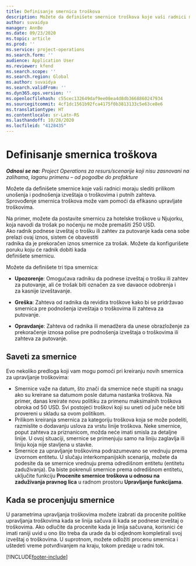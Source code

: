 ```yaml
---
title: Definisanje smernica troškova
description: Možete da definišete smernice troškova koje vaši radnici moraju slediti prilikom unošenja i podnošenja izveštaja o troškovima i putnih zahteva.
author: suvaidya
manager: AnnBe
ms.date: 09/23/2020
ms.topic: article
ms.prod: ''
ms.service: project-operations
ms.search.form: ''
audience: Application User
ms.reviewer: kfend
ms.search.scope: ''
ms.search.region: Global
ms.author: suvaidya
ms.search.validFrom: ''
ms.dyn365.ops.version: ''
ms.openlocfilehash: c55cec132649daf9ee08ea4d8db3668860247934
ms.sourcegitcommit: 4cf1dc1561b92fca4175f0b3813133c5e63ce8e6
ms.translationtype: HT
ms.contentlocale: sr-Latn-RS
ms.lasthandoff: 10/28/2020
ms.locfileid: "4128435"
---
```

# <a name="define-expense-policies"></a>Definisanje smernica troškova

_**Odnosi se na:** Project Operations za resurs/scenarije koji nisu zasnovani na zalihama, laganu primenu – od pogodbe do profakture_

Možete da definišete smernice koje vaši radnici moraju slediti prilikom unošenja i podnošenja izveštaja o troškovima i putnih zahteva.         
Sprovođenje smernica troškova može vam pomoći da efikasno upravljate troškovima.         

Na primer, možete da postavite smernicu za hotelske troškove u Njujorku, koja navodi da trošak po noćenju ne može premašiti 250 USD.       
Ako radnik podnese izveštaj o trošku ili zahtev za putovanje kada cena sobe prelazi ovaj iznos, sistem će obavestiti         
radnika da je prekoračen iznos smernice za trošak. Možete da konfigurišete poruku koju će radnik dobiti kada        
definišete smernicu.      
        
Možete da definišete tri tipa smernica:         
        
- **Upozorenje**: Omogućava radniku da podnese izveštaj o trošku ili zahtev za putovanje, ali će trošak biti označen za sve davaoce odobrenja i         
  za kasnije izveštavanje.        

- **Greška**: Zahteva od radnika da revidira troškove kako bi se pridržavao smernica pre podnošenja izveštaja o troškovima ili zahteva za putovanje.        
 
 - **Opravdanje**: Zahteva od radnika ili menadžera da unese obrazloženje za prekoračenje iznosa polise pre podnošenja izveštaja o troškovima ili zahteva za putovanje.        

## <a name="policy-tips"></a>Saveti za smernice
Evo nekoliko predloga koji vam mogu pomoći pri kreiranju novih smernica za upravljanje troškovima: 

- Smernice važe na datum, što znači da smernice neće stupiti na snagu ako su kreirane sa datumom posle datuma nastanka troškova. Na primer, danas kreirate novu politiku za primenu maksimalnih troškova obroka od 50 USD. Svi postojeći troškovi koji su uneti od juče neće biti provereni u skladu sa ovom politikom.
- Prilikom kreiranja smernica za kategoriju troškova koja se može podeliti, razmislite o dodavanju uslova za vrstu linije troškova. Neke smernice, poput zahteva za priznanicom, možda neće imati smisla za detaljne linije. U ovoj situaciji, smernice se primenjuju samo na liniju zaglavlja ili liniju koja nije stavljena u stavke. 
- Smernice za upravljanje troškovima podrazumevano se vrednuju prema izvornom entitetu. U slučaju interkompanijskih scenarija, možete da podesite da se smernice vrednuju prema odredišnom entitetu (entitetu zaduživanja). Da biste pokrenuli smernice prema odredišnom entitetu, uključite funkciju **Procenite smernice troškova u odnosu na zaduživanja pravnog lica** u radnom prostoru **Upravljanje funkcijama**.

## <a name="when-to-evaluate-policies"></a>Kada se procenjuju smernice

U parametrima upravljanja troškovima možete izabrati da procenite politike upravljanja troškovima kada se linija sačuva ili kada se podnese izveštaj o troškovima. Ako odlučite da procenite kada je linija sačuvana, korisnici će imati raniji uvid u ono što treba da urade da bi odjednom kompletirali svoj izveštaj o troškovima. U suprotnom, možete odložiti procenu smernica i uštedeti vreme potvrđivanjem na kraju, tokom predaje u radni tok.


[!INCLUDE[footer-include](../includes/footer-banner.md)]